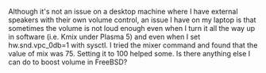 

Although it's not an issue on a desktop machine where I have external speakers with their own volume control, an issue I have on my laptop is that sometimes the volume is not loud enough even when I turn it all the way up in software (i.e. Kmix under Plasma 5) and even when I set hw.snd.vpc_0db=1 with sysctl. I tried the mixer command and found that the value of mix was 75. Setting it to 100 helped some. Is there anything else I can do to boost volume in FreeBSD?

